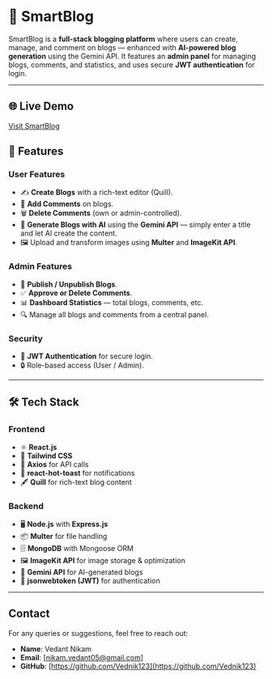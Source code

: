 # 📝 SmartBlog

SmartBlog is a **full-stack blogging platform** where users can create, manage, and comment on blogs — enhanced with **AI-powered blog generation** using the Gemini API. It features an **admin panel** for managing blogs, comments, and statistics, and uses secure **JWT authentication** for login.

---
## 🌐 Live Demo
[Visit SmartBlog](https://smart-blog-theta.vercel.app/)

## 🚀 Features

### **User Features**
- ✍️ **Create Blogs** with a rich-text editor (Quill).
- 💬 **Add Comments** on blogs.
- 🗑 **Delete Comments** (own or admin-controlled).
- 🤖 **Generate Blogs with AI** using the **Gemini API** — simply enter a title and let AI create the content.
- 🖼 Upload and transform images using **Multer** and **ImageKit API**.

### **Admin Features**
- 📢 **Publish / Unpublish Blogs**.
- ✅ **Approve or Delete Comments**.
- 📊 **Dashboard Statistics** — total blogs, comments, etc.
- 🔍 Manage all blogs and comments from a central panel.

### **Security**
- 🔑 **JWT Authentication** for secure login.
- 🔒 Role-based access (User / Admin).

---

## 🛠 Tech Stack

### **Frontend**
- ⚛ **React.js**
- 🎨 **Tailwind CSS**
- 🔄 **Axios** for API calls
- 🔔 **react-hot-toast** for notifications
- 🖋 **Quill** for rich-text blog content

### **Backend**
- 🖥 **Node.js** with **Express.js**
- 📦 **Multer** for file handling
- 🗄 **MongoDB** with Mongoose ORM
- 🖼 **ImageKit API** for image storage & optimization
- 🤖 **Gemini API** for AI-generated blogs
- 🔐 **jsonwebtoken (JWT)** for authentication

---

## Contact
For any queries or suggestions, feel free to reach out:
- **Name**: Vedant Nikam
- **Email**: [nikam.vedant05@gmail.com]
- **GitHub**: [https://github.com/Vednik123](https://github.com/Vednik123)

